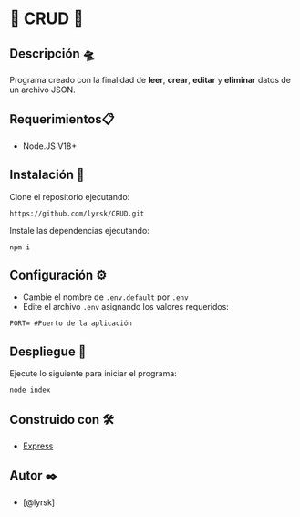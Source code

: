 # 🤖 CRUD 🤖

## Descripción 🛸
Programa creado con la finalidad de **leer**, **crear**, **editar** y **eliminar** datos de un archivo JSON.

## Requerimientos📋
- Node.JS V18+

## Instalación 🔧
Clone el repositorio ejecutando:
```
https://github.com/lyrsk/CRUD.git
```
Instale las dependencias ejecutando:
```
npm i
```

## Configuración ⚙️
- Cambie el nombre de `.env.default` por `.env`
- Edite el archivo `.env` asignando los valores requeridos:
```
PORT= #Puerto de la aplicación
```
## Despliegue 🚀
Ejecute lo siguiente para iniciar el programa:
```
node index
```
## Construido con 🛠️
- [Express](expressjs.com)

## Autor ✒️
- [@lyrsk]
